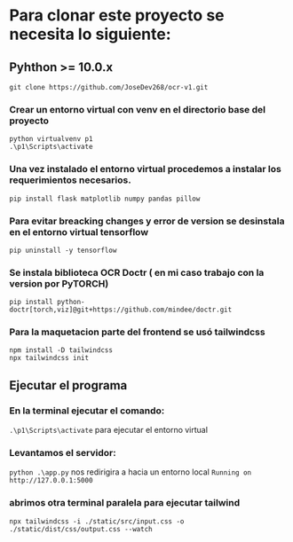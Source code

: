 # Para clonar este proyecto se necesita lo siguiente: 
## Pyhthon >= 10.0.x 
```
git clone https://github.com/JoseDev268/ocr-v1.git
```

### Crear un entorno virtual con venv en el directorio base del proyecto 
```
python virtualvenv p1
.\p1\Scripts\activate
```
### Una vez instalado el entorno virtual procedemos a instalar los requerimientos necesarios.
```pip install flask matplotlib numpy pandas pillow ``` 
### Para evitar breacking changes y error de version se desinstala en el entorno virtual tensorflow
``` pip uninstall -y tensorflow ```

### Se instala biblioteca OCR Doctr ( en mi caso trabajo con la version por PyTORCH)
``` pip install python-doctr[torch,viz]@git+https://github.com/mindee/doctr.git ```

### Para la maquetacion parte del frontend se usó tailwindcss 
```
npm install -D tailwindcss
npx tailwindcss init
```

## Ejecutar el programa 
### En la terminal ejecutar el comando:
``` .\p1\Scripts\activate ``` para ejecutar el entorno virtual
### Levantamos el servidor: 
``` python .\app.py ``` nos redirigira a hacia un entorno local ``Running on http://127.0.0.1:5000``
### abrimos otra terminal paralela para ejecutar tailwind 
```npx tailwindcss -i ./static/src/input.css -o ./static/dist/css/output.css --watch ```


